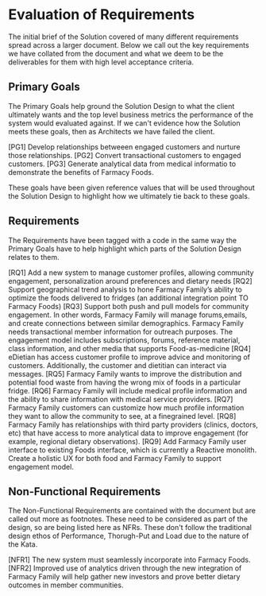 # Evaluation of Requirements

The initial brief of the Solution covered of many different requirements spread across a larger document. Below we call out the key requirements we have collated from the document and what we deem to be the deliverables for them with high level acceptance criteria.

## Primary Goals

The Primary Goals help ground the Solution Design to what the client ultimately wants and the top level business metrics the performance of the system would evaluated against. If we can't evidence how the Solution meets these goals, then as Architects we have failed the client.

[PG1] Develop relationships betweeen engaged customers and nurture those relationships.
[PG2] Convert transactional customers to engaged customers.
[PG3] Generate analytical data from medical informatio to demonstrate the benefits of Farmacy Foods.

These goals have been given reference values that will be used throughout the Solution Design to highlight how we ultimately tie back to these goals.

## Requirements

The Requirements have been tagged with a code in the same way the Primary Goals have to help highlight which parts of the Solution Design relates to them.

[RQ1] Add a new system to manage customer profiles, allowing community engagement, personalization around preferences and dietary needs
[RQ2] Support geographical trend analysis to hone Farmacy Family’s ability to optimize the foods delivered to fridges (an additional integration point TO Farmacy Foods)
[RQ3] Support both push and pull models for community engagement. In other words, Farmacy Family will manage forums,emails, and create connections between similar demographics. Farmacy Family needs transactional member information for outreach purposes. The engagement model includes subscriptions, forums, reference material, class information, and other media that supports Food-as-medicine
[RQ4] eDietian has access customer profile to improve advice and monitoring of customers. Additionally, the customer and dietitian can interact via messages.
[RQ5] Farmacy Family wants to improve the distribution and potential food waste from having the wrong mix of foods in a particular fridge.
[RQ6] Farmacy Family will include medical profile information and the ability to share information with medical service providers.
[RQ7] Farmacy Family customers can customize how much profile information they want to allow the community to see, at a finegrained level.
[RQ8] Farmacy Family has relationships with third party providers (clinics, doctors, etc) that have access to more analytical data to improve engagement (for example, regional dietary observations).
[RQ9] Add Farmacy Family user interface to existing Foods interface, which is currently a Reactive monolith. Create a holistic UX for both food and Farmacy Family to support engagement model.

## Non-Functional Requirements

The Non-Functional Requirements are contained with the document but are called out more as footnotes. These need to be considered as part of the design, so are being listed here as NFRs. These don't follow the traditional design ethos of Performance, Thorugh-Put and Load due to the nature of the Kata.

[NFR1] The new system must seamlessly incorporate into Farmacy Foods.
[NFR2] Improved use of analytics driven through the new integration of Farmacy Family will help gather new investors and prove better dietary outcomes in member communities.
